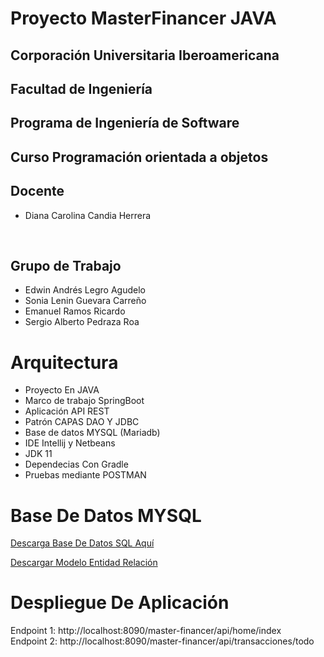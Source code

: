
# Proyecto MasterFinancer JAVA

Corporación Universitaria Iberoamericana    
---
Facultad de Ingeniería  
---
Programa de Ingeniería de Software  
---
Curso Programación orientada a objetos
----

Docente
---
* Diana Carolina Candia Herrera 
<br>

Grupo de Trabajo
---
* Edwin Andrés Legro Agudelo
* Sonia Lenin Guevara Carreño
* Emanuel Ramos Ricardo
* Sergio Alberto Pedraza Roa

Arquitectura    
=== 
* Proyecto En JAVA        
* Marco de trabajo SpringBoot    
* Aplicación API REST 
* Patrón CAPAS DAO Y JDBC 
* Base de datos MYSQL (Mariadb)
* IDE Intellij y Netbeans
* JDK 11
* Dependecias Con Gradle
* Pruebas mediante POSTMAN

Base De Datos MYSQL
===
<a href="https://laiberocol.sharepoint.com/:u:/s/GrupoIberoPOO-S03/EY-IXmWH2IBAkyMxU8fxHncBRLRrDno5j2umK7sTijslrg?e=Yw58k2">Descarga Base De Datos SQL Aquí</a> 

<a href="https://laiberocol.sharepoint.com/:b:/s/GrupoIberoPOO-S03/EYaxtG0Jhr5DuQ70VKRi1MQB9AGtG_Q-7VRvyVGt697viQ?e=DYzIgD">Descargar Modelo Entidad Relación</a>   

Despliegue De Aplicación
===
Endpoint 1: http://localhost:8090/master-financer/api/home/index        
Endpoint 2: http://localhost:8090/master-financer/api/transacciones/todo      